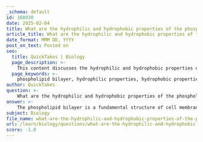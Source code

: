 ```yaml
---
_schema: default
id: 168930
date: 2025-02-04
title: What are the hydrophilic and hydrophobic properties of the phospholipid bilayer, and how do they contribute to membrane permeability?
article_title: What are the hydrophilic and hydrophobic properties of the phospholipid bilayer, and how do they contribute to membrane permeability?
date_format: MMM DD, YYYY
post_on_text: Posted on
seo:
  title: QuickTakes | Biology
  page_description: >-
    This content discusses the hydrophilic and hydrophobic properties of the phospholipid bilayer and how these properties contribute to the selective permeability and overall functioning of cell membranes.
  page_keywords: >-
    phospholipid bilayer, hydrophilic properties, hydrophobic properties, membrane permeability, amphipathic nature, cell membranes, selective permeability, membrane fluidity, cholesterol, fatty acid chains, polar molecules, internal environment
author: QuickTakes
question: >-
    What are the hydrophilic and hydrophobic properties of the phospholipid bilayer, and how do they contribute to membrane permeability?
answer: >-
    The phospholipid bilayer is a fundamental structure of cell membranes, characterized by its unique arrangement of hydrophilic heads and hydrophobic tails. This amphipathic nature is crucial for the bilayer's formation and its selective permeability.\n\n### Hydrophilic and Hydrophobic Properties\n\n1. **Hydrophilic Heads**: \n   - The hydrophilic heads of phospholipids are polar and contain phosphate groups, which interact favorably with water molecules. In an aqueous environment, these heads orient themselves outward, facing the surrounding water. This orientation allows the hydrophilic heads to form hydrogen bonds with water, stabilizing the membrane structure.\n\n2. **Hydrophobic Tails**: \n   - The hydrophobic tails consist of long fatty acid chains that are non-polar and repel water. These tails orient themselves inward, away from the aqueous environment, leading to the formation of a bilayer. This arrangement creates a hydrophobic core that acts as a barrier to most water-soluble substances, thus contributing to the selective permeability of the membrane.\n\n### Contribution to Membrane Permeability\n\nThe hydrophilic and hydrophobic properties of the phospholipid bilayer significantly influence membrane permeability in the following ways:\n\n- **Barrier Function**: The hydrophobic core of the bilayer prevents the free passage of polar molecules and ions, which cannot easily cross the non-polar interior. This selective barrier is essential for maintaining the internal environment of the cell and regulating the entry and exit of substances.\n\n- **Fluidity and Flexibility**: The presence of unsaturated fatty acids in the tails increases membrane fluidity, allowing for the movement of proteins and lipids within the bilayer. This fluidity is crucial for various cellular processes, including the movement of materials and the functioning of membrane proteins.\n\n- **Role of Cholesterol**: Cholesterol molecules interspersed within the bilayer help to maintain membrane fluidity across temperature changes. They prevent the membrane from becoming too rigid at low temperatures and too fluid at high temperatures, thus stabilizing permeability.\n\nIn summary, the hydrophilic and hydrophobic properties of the phospholipid bilayer are essential for forming a semi-permeable membrane that regulates the movement of substances, maintains cellular integrity, and supports various cellular functions.
subject: Biology
file_name: what-are-the-hydrophilic-and-hydrophobic-properties-of-the-phospholipid-bilayer-and-how-do-they-contribute-to-membrane-permeability.md
url: /learn/biology/questions/what-are-the-hydrophilic-and-hydrophobic-properties-of-the-phospholipid-bilayer-and-how-do-they-contribute-to-membrane-permeability
score: -1.0
---
```


&nbsp;